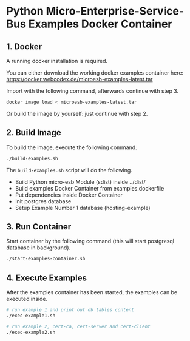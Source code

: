 # Python Micro-Enterprise-Service-Bus Examples Docker Container

## 1. Docker

A running docker installation is required.

You can either download the working docker examples container here:
https://docker.webcodex.de/microesb-examples-latest.tar

Import with the following command, afterwards continue with step 3.

```bash
docker image load < microesb-examples-latest.tar
```

Or build the image by yourself: just continue with step 2.

## 2. Build Image

To build the image, execute the following command.

```bash
./build-examples.sh
```

The `build-examples.sh` script will do the following.

- Build Python micro-esb Module (sdist) inside ../dist/
- Build examples Docker Container from examples.dockerfile
- Put dependencies inside Docker Container
- Init postgres database
- Setup Example Number 1 database (hosting-example)

## 3. Run Container

Start container by the following command (this will start postgresql database
in background).

```bash
./start-examples-container.sh
```

## 4. Execute Examples

After the examples container has been started, the examples can be executed inside.

```bash
# run example 1 and print out db tables content
./exec-example1.sh
```

```bash
# run example 2, cert-ca, cert-server and cert-client
./exec-example2.sh
```

